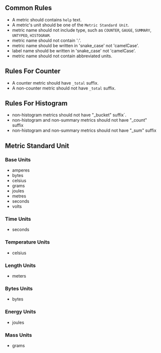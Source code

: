 
## Common Rules
- A metric should contains `help` text.
- A metric's unit should be one of the `Metric Standard Unit`.
- metric name should not include type, such as `COUNTER`, `GAUGE`, `SUMMARY`, `UNTYPED`, `HISTOGRAM`.
- metric name should not contain ':'.
- metric name should be written in 'snake_case' not 'camelCase'.
- label name should be written in 'snake_case' not 'camelCase'.
- metric name should not contain abbreviated units.

## Rules For Counter
- A counter metric should have `_total` suffix.
- A non-counter metric should not have `_total` suffix.

## Rules For Histogram
- non-histogram metrics should not have "_bucket" suffix`.
- non-histogram and non-summary metrics should not have "_count" suffix
- non-histogram and non-summary metrics should not have "_sum" suffix

## Metric Standard Unit

### Base Units
- amperes
- bytes
- celsius
- grams
- joules
- metres
- seconds
- volts

### Time Units
- seconds

### Temperature Units
- celsius

### Length Units
- meters

### Bytes Units
- bytes

### Energy Units
- joules

### Mass Units
- grams